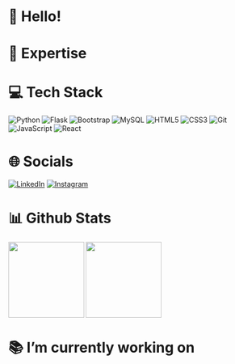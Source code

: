 # 👋 Hello!


# 🚀 Expertise


# 💻 Tech Stack
![Python](https://img.shields.io/badge/python-3670A0?style=for-the-badge&logo=python&logoColor=ffdd54) 
![Flask](https://img.shields.io/badge/flask-%23000.svg?style=for-the-badge&logo=flask&logoColor=white) 
![Bootstrap](https://img.shields.io/badge/bootstrap-%238511FA.svg?style=for-the-badge&logo=bootstrap&logoColor=white)
![MySQL](https://img.shields.io/badge/mysql-%2300f.svg?style=for-the-badge&logo=mysql&logoColor=white) 
![HTML5](https://img.shields.io/badge/html5-%23E34F26.svg?style=for-the-badge&logo=html5&logoColor=white) 
![CSS3](https://img.shields.io/badge/css3-%231572B6.svg?style=for-the-badge&logo=css3&logoColor=white)
![Git](https://img.shields.io/badge/git-%23F05033.svg?style=for-the-badge&logo=git&logoColor=white)
![JavaScript](https://img.shields.io/badge/javascript-%23323330.svg?style=for-the-badge&logo=javascript&logoColor=%23F7DF1E)
![React](https://img.shields.io/badge/react-%2320232a.svg?style=for-the-badge&logo=react&logoColor=%2361DAFB)

# 🌐 Socials
[![LinkedIn](https://img.shields.io/badge/linkedin-%230077B5.svg?style=for-the-badge&logo=linkedin&logoColor=white)](https://www.linkedin.com/in/feliperodrigues09/) [![Instagram](https://img.shields.io/badge/Instagram-%23E4405F.svg?style=for-the-badge&logo=Instagram&logoColor=white)](https://instagram.com/felipern09)



# 📊 Github Stats
<a href="https://github-readme-stats.vercel.app/api?username=felipern09&show_icons=true&theme=dark&show_icons=true&rank_icon=github">
  <img height=150 align="left" src="https://github-readme-stats.vercel.app/api?username=felipern09&show_icons=true&theme=dark&show_icons=true&rank_icon=github" />
</a>
<a href="https://github-readme-stats.vercel.app/api/top-langs/?username=felipern09&layout=compact&theme=dark&langs_count=8&card_width=120">
  <img height=150 align="end" src="https://github-readme-stats.vercel.app/api/top-langs/?username=felipern09&layout=compact&theme=dark&langs_count=8&card_width=120" />
</a>

# 📚 I’m currently working on

